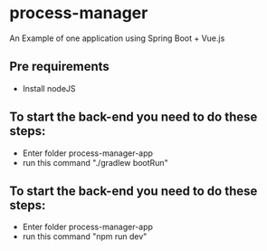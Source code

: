 # process-manager
An Example of one application using Spring Boot + Vue.js

## Pre requirements
- Install nodeJS

## To start the back-end you need to do these steps:
- Enter folder process-manager-app 
- run this command "./gradlew bootRun"

## To start the back-end you need to do these steps:
- Enter folder process-manager-app 
- run this command "npm run dev"




